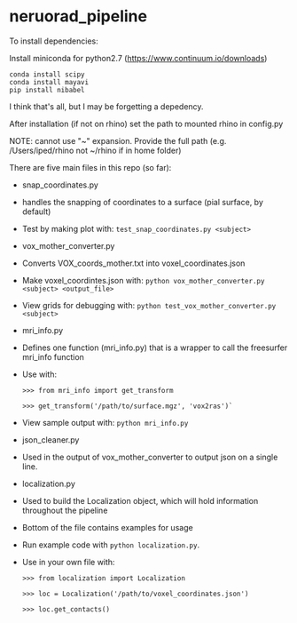 # neruorad_pipeline

To install dependencies:

Install miniconda for python2.7 (https://www.continuum.io/downloads)

    conda install scipy
    conda install mayavi
    pip install nibabel
    
I think that's all, but I may be forgetting a depedency.

After installation (if not on rhino) set the path to mounted rhino in config.py

NOTE: cannot use "~" expansion. Provide the full path (e.g. /Users/iped/rhino not ~/rhino if in home folder)

There are five main files in this repo (so far):

* snap\_coordinates.py
 * handles the snapping of coordinates to a surface (pial surface, by default)
 * Test by making plot with: `test_snap_coordinates.py <subject>`

* vox\_mother\_converter.py
 * Converts VOX\_coords\_mother.txt into voxel\_coordinates.json 
 * Make voxel\_coordintes.json with: `python vox_mother_converter.py <subject> <output_file>`
 * View grids for debugging with: `python test_vox_mother_converter.py <subject>`

* mri\_info.py
 * Defines one function (mri\_info.py) that is a wrapper to call the freesurfer mri\_info function
 * Use with:
    ``` 
    >>> from mri_info import get_transform

    >>> get_transform('/path/to/surface.mgz', 'vox2ras')`
    ```
 * View sample output with: `python mri_info.py`
 
* json\_cleaner.py
 * Used in the output of vox\_mother\_converter to output json on a single line. 
 
* localization.py
 * Used to build the Localization object, which will hold information throughout the pipeline
 * Bottom of the file contains examples for usage
 * Run example code with `python localization.py`.
 * Use in your own file with:
    ```
    >>> from localization import Localization
    
    >>> loc = Localization('/path/to/voxel_coordinates.json')
    
    >>> loc.get_contacts()
    ```
  